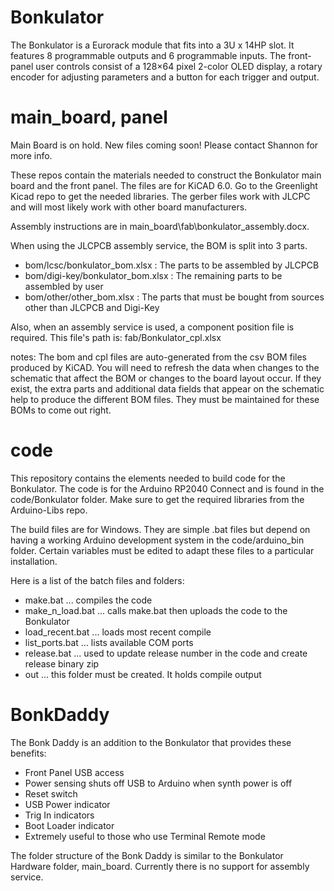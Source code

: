 # Bonkulator
The Bonkulator is a Eurorack module that fits into a 3U x 14HP slot. It features 8 programmable outputs and 6 programmable inputs. The front-panel user controls consist of a 128×64 pixel 2-color OLED display, a rotary encoder for adjusting parameters and a button for each trigger and output.

# main_board, panel
Main Board is on hold. New files coming soon! Please contact Shannon for more info.

These repos contain the materials needed to construct the Bonkulator main board and the front panel.
The files are for KiCAD 6.0. Go to the Greenlight Kicad repo to get the needed libraries.
The gerber files work with JLCPC and will most likely work with other board manufacturers.

Assembly instructions are in main_board\fab\bonkulator_assembly.docx.

When using the JLCPCB assembly service, the BOM is split into 3 parts.
- bom/lcsc/bonkulator_bom.xlsx : The parts to be assembled by JLCPCB
- bom/digi-key/bonkulator_bom.xlsx : The remaining parts to be assembled by user
- bom/other/other_bom.xlsx : The parts that must be bought from sources other than JLCPCB and Digi-Key

Also, when an assembly service is used, a component position file is required. This file's path is: fab/Bonkulator_cpl.xlsx

notes: 	The bom and cpl files are auto-generated from the csv BOM files produced by KiCAD. You will need to refresh the data when changes to the schematic that affect the BOM or changes to the board layout occur.
		If they exist, the extra parts and additional data fields that appear on the schematic help to produce the different BOM files. They must be maintained for these BOMs to come out right.

# code
This repository contains the elements needed to build code for the Bonkulator. 
The code is for the Arduino RP2040 Connect and is found in the code/Bonkulator folder. Make sure to get the required libraries from the Arduino-Libs repo.

The build files are for Windows. They are simple .bat files but depend on having a working Arduino development system in the code/arduino_bin folder.
Certain variables must be edited to adapt these files to a particular installation. 

Here is a list of the batch files and folders:
 
- make.bat ... compiles the code
- make_n_load.bat ... calls make.bat then uploads the code to the Bonkulator
- load_recent.bat ... loads most recent compile
- list_ports.bat ... lists available COM ports
- release.bat ... used to update release number in the code and create release binary zip
- out ... this folder must be created. It holds compile output

# BonkDaddy
The Bonk Daddy is an addition to the Bonkulator that provides these benefits:

- Front Panel USB access
- Power sensing shuts off USB to Arduino when synth power is off
- Reset switch
- USB Power indicator
- Trig In indicators
- Boot Loader indicator
- Extremely useful to those who use Terminal Remote mode

The folder structure of the Bonk Daddy is similar to the Bonkulator Hardware folder, main_board. Currently there is no support for assembly service.

